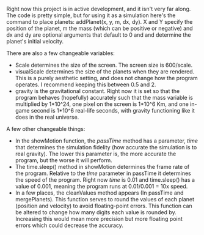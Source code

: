 Right now this project is in active development, and it isn't very far along.
The code is pretty simple, but for using it as a simulation here's the command to place planets:
addPlanet(x, y, m, dx, dy).
X and Y specify the position of the planet, m the mass (which can be positive or negative) and dx and dy are optional arguments that default to 0 and and determine the planet's initial velocity.

There are also a few changeable variables:

- Scale determines the size of the screen. The screen size is 600/scale.
- visualScale determines the size of the planets when they are rendered. This is a purely aesthetic setting, and does not change how the program operates. I recommend keeping this between 0.5 and 2.
- gravity is the gravitational constant. Right now it is set so that the program behaves (hopefully) accurately such that the mass variable is multiplied by 1\*10^24, one pixel on the screen is 1\*10^6 Km, and one in-game second is 1*10^6 real-life seconds, with gravity functioning like it does in the real universe.

A few other changeable things:

- In the showMotion function, the _passTime_ method has a parameter, _time_ that determines the simulation fidelity (how accurate the simulation is to real gravity). The lower this parameter is, the more accurate the program, but the worse it will perform.
- The time.sleep() method in showMotion determines the frame rate of the program. Relative to the _time_ parameter in passTime it determines the speed of the program. Right now _time_ is 0.01 and time.sleep() has a value of 0.001, meaning the program runs at 0.01/0.001 = 10x speed.
- In a few places, the cleanValues method appears (In passTime and mergePlanets). This function serves to round the values of each planet (position and velocity) to avoid floating-point errors. This function can be altered to change how many digits each value is rounded by. Increasing this would mean more precision but more floating point errors which could decrease the accuracy.
